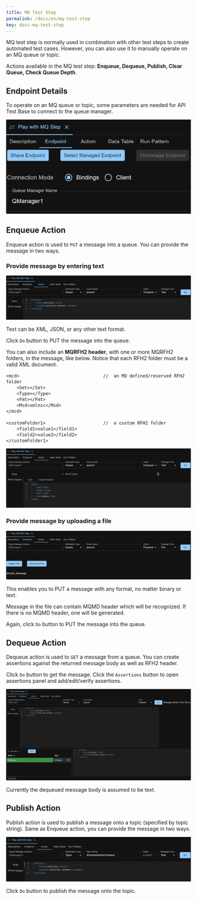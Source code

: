 ```yaml
---
title: MQ Test Step
permalink: /docs/en/mq-test-step
key: docs-mq-test-step
---
```

MQ test step is normally used in combination with other test steps to create automated test cases. However, you can also use it to manually operate on an MQ queue or topic.

Actions available in the MQ test step: **Enqueue, Dequeue, Publish, Clear Queue, Check Queue Depth**.

## Endpoint Details
To operate on an MQ queue or topic, some parameters are needed for API Test Base to connect to the queue manager.

![Endpoint Details](../../screenshots/mq/endpoint-details.png)

## Enqueue Action
Enqueue action is used to `PUT` a message into a queue. You can provide the message in two ways.

### Provide message by entering text
![Enqueue MQ Message From Text](../../screenshots/mq/enqueue-message-from-text.png)

Text can be XML, JSON, or any other text format.

Click `Do` button to PUT the message into the queue.

You can also include an **MQRFH2 header**, with one or more MQRFH2 folders, in the message, like below. Notice that each RFH2 folder must be a valid XML document.

    <mcd>                                //  an MQ defined/reserved RFH2 folder
        <Set></Set>
        <Type></Type>
        <Fmt></Fmt>
        <Msd>xmlnsc</Msd>
    </mcd>   

    <customFolder1>                      //  a custom RFH2 folder
        <field1>value1</field1>
        <field2>value2</field2>
    </customFolder1>

![Enqueue MQ Message From Text with MQRFH2 Header](../../screenshots/mq/enqueue-message-from-text-with-rfh2-header.png)

### Provide message by uploading a file

![Enqueue MQ Message From File](../../screenshots/mq/enqueue-message-from-file.png)

This enables you to PUT a message with any format, no matter binary or text.

Message in the file can contain MQMD header which will be recognized. If there is no MQMD header, one will be generated.

Again, click `Do` button to PUT the message into the queue.

## Dequeue Action
Dequeue action is used to `GET` a message from a queue. You can create assertions against the returned message body as well as RFH2 header.

Click `Do` button to get the message. Click the `Assertions` button to open assertions panel and add/edit/verify assertions.
  
![Dequeue MQ Message](../../screenshots/mq/dequeue-message.png)

Currently the dequeued message body is assumed to be text.

## Publish Action
Publish action is used to publish a message onto a topic (specified by topic string). Same as Enqueue action, you can provide the message in two ways.

![Publish MQ Message From Text](../../screenshots/mq/publish-message-from-text.png)

Click `Do` button to publish the message onto the topic.